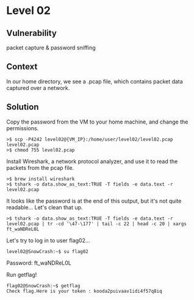 # Level 02

## Vulnerability
packet capture & password sniffing

## Context
In our home directory, we see a .pcap file, which contains packet data captured over a network.

## Solution

Copy the password from the VM to your home machine, and change the permissions. 
```
>$ scp -P4242 level02@{VM_IP}:/home/user/level02/level02.pcap level02.pcap
>$ chmod 755 level02.pcap
```

Install Wireshark, a network protocol analyzer, and use it to read the packets from the pcap file. 
```
>$ brew install wireshark
>$ tshark -o data.show_as_text:TRUE -T fields -e data.text -r level02.pcap
```
It looks like the password is at the end of this output, but it's not quite readable... Let's clean that up.
```
>$ tshark -o data.show_as_text:TRUE -T fields -e data.text -r level02.pcap | tr -cd '\47-\177' | tail -c 22 | head -c 20 | xargs
ft_waNDReL0L
```

Let's try to log in to user flag02...
```
level02@SnowCrash:~$ su flag02
```
Password: ft_waNDReL0L

Run getflag!
```
flag02@SnowCrash:~$ getflag
Check flag.Here is your token : kooda2puivaav1idi4f57q8iq
```
